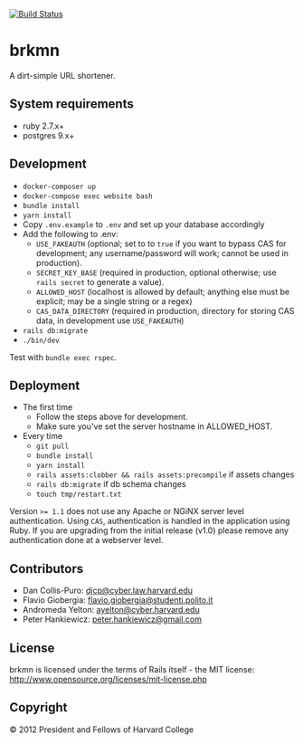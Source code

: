 [![Build Status](https://circleci.com/gh/berkmancenter/brkmn.svg?style=shield)](https://circleci.com/gh/berkmancenter/brkmn)

# brkmn

A dirt-simple URL shortener.

## System requirements
* ruby 2.7.x+
* postgres 9.x+

## Development

* `docker-composer up`
* `docker-compose exec website bash`
* `bundle install`
* `yarn install`
* Copy `.env.example` to `.env` and set up your database accordingly
* Add the following to .env:
  * `USE_FAKEAUTH` (optional; set to to `true` if you want to bypass CAS for development; any username/password will work; cannot be used in production).
  * `SECRET_KEY_BASE` (required in production, optional otherwise; use `rails secret` to generate a value).
  * `ALLOWED_HOST` (localhost is allowed by default; anything else must be explicit; may be a single string or a regex)
  * `CAS_DATA_DIRECTORY` (required in production, directory for storing CAS data, in development use `USE_FAKEAUTH`)
* `rails db:migrate`
* `./bin/dev`

Test with `bundle exec rspec`.

## Deployment

* The first time
  * Follow the steps above for development.
  * Make sure you've set the server hostname in ALLOWED_HOST.
* Every time
  * `git pull`
  * `bundle install`
  * `yarn install`
  * `rails assets:clobber && rails assets:precompile` if assets changes
  * `rails db:migrate` if db schema changes
  * `touch tmp/restart.txt`

Version `>= 1.1` does not use any Apache or NGiNX server level authentication. Using `CAS`, authentication is handled in the application using Ruby. If you are upgrading from the initial release (v1.0) please remove any authentication done at a webserver level.

## Contributors

* Dan Collis-Puro: djcp@cyber.law.harvard.edu
* Flavio Giobergia: flavio.giobergia@studenti.polito.it
* Andromeda Yelton: ayelton@cyber.harvard.edu
* Peter Hankiewicz: peter.hankiewicz@gmail.com

## License

brkmn is licensed under the terms of Rails itself - the MIT license: http://www.opensource.org/licenses/mit-license.php

## Copyright

© 2012 President and Fellows of Harvard College

